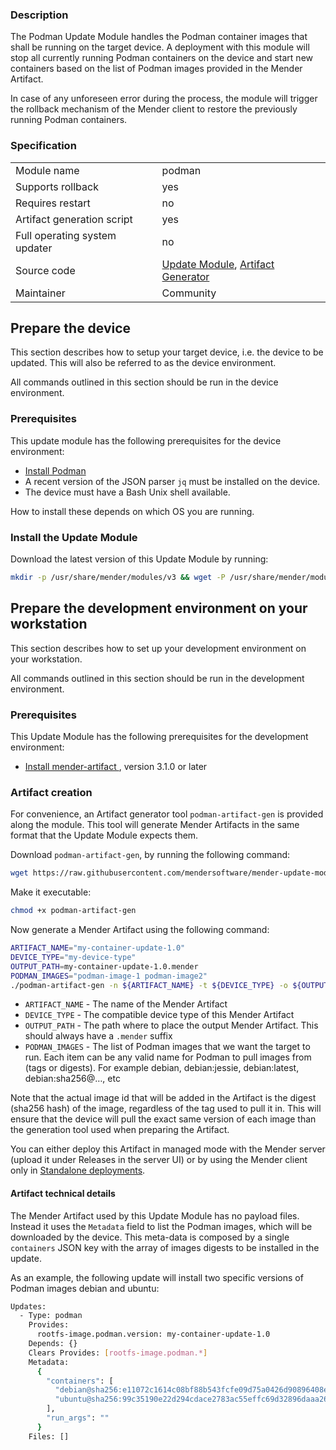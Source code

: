 ### Description

The Podman Update Module handles the Podman container images that shall be running on the target device. A deployment with this module will stop all currently running Podman containers on the device and start new containers based on the list of Podman images provided in the Mender Artifact.

In case of any unforeseen error during the process, the module will trigger the rollback mechanism of the Mender client to restore the previously running Podman containers.

### Specification
|||
| --- | --- |
|Module name|podman|
|Supports rollback|yes|
|Requires restart|no|
|Artifact generation script|yes|
|Full operating system updater|no|
|Source code|[Update Module](https://github.com/mendersoftware/mender-update-modules/tree/master/podman/module/podman), [Artifact Generator](https://github.com/mendersoftware/mender-update-modules/tree/master/podman/module-artifact-gen/podman-artifact-gen)|
|Maintainer|Community|

## Prepare the device

This section describes how to setup your target device, i.e. the device to be updated. This will also be referred to as the device environment.

All commands outlined in this section should be run in the device environment.

### Prerequisites

This update module has the following prerequisites for the device environment:

* [Install Podman](https://podman.io/getting-started/installation)
* A recent version of the JSON parser `jq` must be installed on the device.
* The device must have a Bash Unix shell available.

How to install these depends on which OS you are running.

### Install the Update Module

Download the latest version of this Update Module by running:

```bash
mkdir -p /usr/share/mender/modules/v3 && wget -P /usr/share/mender/modules/v3 https://raw.githubusercontent.com/mendersoftware/mender-update-modules/master/podman/module/podman
```

## Prepare the development environment on your workstation

This section describes how to set up your development environment on your workstation.

All commands outlined in this section should be run in the development environment.

### Prerequisites

This Update Module has the following prerequisites for the development environment:

* [Install mender-artifact ](https://docs.mender.io/downloads), version 3.1.0 or later

### Artifact creation

For convenience, an Artifact generator tool `podman-artifact-gen` is provided along the module. This tool will generate Mender Artifacts in the same format that the Update Module expects them.

Download `podman-artifact-gen`, by running the following command:

```bash
wget https://raw.githubusercontent.com/mendersoftware/mender-update-modules/master/podman/module-artifact-gen/podman-artifact-gen
```

Make it executable:

```bash
chmod +x podman-artifact-gen
```

Now generate a Mender Artifact using the following command:

```bash
ARTIFACT_NAME="my-container-update-1.0"
DEVICE_TYPE="my-device-type"
OUTPUT_PATH=my-container-update-1.0.mender
PODMAN_IMAGES="podman-image-1 podman-image2"
./podman-artifact-gen -n ${ARTIFACT_NAME} -t ${DEVICE_TYPE} -o ${OUTPUT_PATH} ${PODMAN_IMAGES}
```

* `ARTIFACT_NAME`  - The name of the Mender Artifact
* `DEVICE_TYPE`  - The compatible device type of this Mender Artifact
* `OUTPUT_PATH`  - The path where to place the output Mender Artifact. This should always have a  `.mender`  suffix
* `PODMAN_IMAGES` - The list of Podman images that we want the target to run. Each item can be any valid name for Podman to pull images from (tags or digests). For example debian, debian:jessie, debian:latest, debian:sha256@…, etc

Note that the actual image id that will be added in the Artifact is the digest (sha256 hash) of the image, regardless of the tag used to pull it in. This will ensure that the device will pull the exact same version of each image than the generation tool used when preparing the Artifact.

You can either deploy this Artifact in managed mode with the Mender server (upload it under Releases in the server UI) or by using the Mender client only in [Standalone deployments](https://docs.mender.io/artifact-creation/standalone-deployment).

#### Artifact technical details

The Mender Artifact used by this Update Module has no payload files. Instead it uses the `Metadata` field to list the Podman images, which will be downloaded by the device. This meta-data is composed by a single `containers` JSON key with the array of images digests to be installed in the update.

As an example, the following update will install two specific versions of Podman images debian and ubuntu:

```bash
Updates:
  - Type: podman
    Provides:
      rootfs-image.podman.version: my-container-update-1.0
    Depends: {}
    Clears Provides: [rootfs-image.podman.*]
    Metadata:
      {
        "containers": [
          "debian@sha256:e11072c1614c08bf88b543fcfe09d75a0426d90896408e926454e88078274fcb",
          "ubuntu@sha256:99c35190e22d294cdace2783ac55effc69d32896daaa265f0bbedbcde4fbe3e5"
        ],
        "run_args": ""
      }
    Files: []
```
